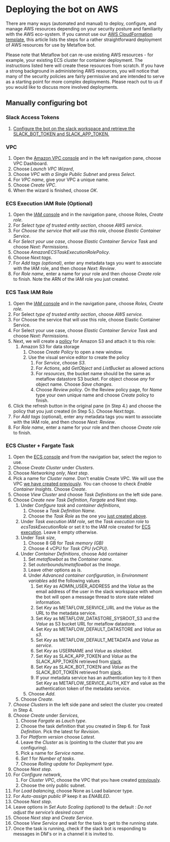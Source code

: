 # Deploying the bot on AWS

There are many ways (automated and manual) to deploy, configure, and manage AWS resources depending on your security posture and familiarity with the AWS eco-system. If you cannot use our [AWS CloudFormation template](../deployment/mfbot-cfn-template.yml), this article lists the steps for a rather straightforward deployment of AWS resources for use by Metaflow bot.

Please note that Metaflow bot can re-use existing AWS resources - for example, your existing ECS cluster for container deployment. The instructions listed here will create these resources from scratch. If you have a strong background in administering AWS resources, you will notice that many of the security policies are fairly permissive and are intended to serve as a starting point for more complex deployments. Please reach out to us if you would like to discuss more involved deployments.

## Manually configuring bot

### Slack Access Tokens

1. [Configure the bot on the slack workspace and retrieve the SLACK_BOT_TOKEN and SLACK_APP_TOKEN.](./Setup.md#slack-setup)

### VPC 

1. Open the [Amazon VPC console](https://console.aws.amazon.com/vpc/) and in the left navigation pane, choose VPC Dashboard.
2. Choose _Launch VPC Wizard_, 
3. Choose _VPC with a Single Public Subnet_ and press _Select_.
4. For _VPC name_, give your VPC a unique name.
5. Choose _Create VPC_.
6. When the wizard is finished, choose _OK_.

### ECS Execution IAM Role (Optional)

1. Open the [IAM console](https://console.aws.amazon.com/iam/)  and in the navigation pane, choose Roles, _Create role_.
2. For _Select type of trusted entity section_, choose _AWS service_.
3. For _Choose the service that will use this role_, choose _Elastic Container Service_.
4. For _Select your use case_, choose _Elastic Container Service Task_ and choose _Next: Permissions_.
5. Choose _AmazonECSTaskExecutionRolePolicy_.
5. Choose _Next:tags_.
6. For _Add tags (optional)_, enter any metadata tags you want to associate with the IAM role, and  then choose _Next: Review_.
6. For _Role name_, enter a name for your role and then choose _Create role_ to finish. Note the ARN of the IAM role you just created.

### ECS Task IAM Role

1. Open the [IAM console](https://console.aws.amazon.com/iam/) and in the navigation pane, choose _Roles, Create role_.
2. For Select _type of trusted entity section_, choose _AWS service._
3. For Choose the service that will use this role, choose Elastic Container Service.
4. For Select your use case, choose _Elastic Container Service Task_ and choose _Next: Permissions._
5. Next, we will create a [policy](https://console.aws.amazon.com/iamv2/home#/policies) for Amazon S3 and attach it to this role:
    1. Amazon S3 for data storage
        1. Choose _Create Policy_ to open a new window.
        2. Use the visual service editor to create the policy
            1. For _Service_, choose _S3_.
            2. For _Actions_, add _GetObject_ and _ListBucket_ as allowed actions
            3. For _resources_, the bucket name should be the same as metaflow datastore S3 bucket. For object choose _any_ for object name. Choose _Save changes_.
            4. Choose _Review policy_. On the Review policy page, for _Name_ type your own unique name and choose _Create_ policy to finish.
6. Click the refresh button in the original pane (in Step 4.) and choose the policy that you just created (in Step 5.). Choose _Next:tags_.
7. For _Add tags_ (optional), enter any metadata tags you want to associate with the IAM role, and then choose _Next: Review_.
8. For _Role name_, enter a name for your role and then choose _Create role_ to finish. 

### ECS Cluster + Fargate Task

1. Open the [ECS console](https://console.aws.amazon.com/ecs) and from the navigation bar, select the region to use.
2. Choose _Create Cluster_ under _Clusters_.
3. Choose _Networking only_, _Next step_.
4. Pick a name for _Cluster name_. Don't enable Create VPC. We will use the VPC [we have created previously](#vpc). You can choose to check _Enable Container Insights_. Choose _Create_.
5. Choose _View Cluster_ and choose _Task Definitions_ on the left side pane.
6. Choose _Create new Task Definition_, _Fargate_ and Next step.
    1. Under _Configure task_ and _container definitions_,
        1. Choose a _Task Definition Name_.
        2. Choose the _Task Role_ as the one you [just created above](#ecs-task-iam-role).
    2. Under _Task execution IAM role_, set the _Task execution role_ to _ecsTaskExecutionRole_ or set it to the IAM role created for [ECS execution](#ecs-execution-iam-role). Leave it empty otherwise.
    3. Under _Task size_,
        1. Choose 8 GB for _Task memory (GB)_
        2. Choose 4 vCPU for _Task CPU (vCPU)_.
    4. Under _Container Definitions_, choose Add container
        1. Set _metaflowbot_ as the _Container name_.
        2. Set _outerbounds/metaflowbot_ as the _Image_.
        3. Leave other options as is.
        4. Under _Advanced container configuration_, in _Environment variables_ add the following values
            1. Set _Key_ as ADMIN_USER_ADDRESS and the _Value_ as the email address of the user in the slack workspace with whom the bot will open a message thread to store state related information.
            2. Set _Key_ as METAFLOW_SERVICE_URL and the _Value_ as the URL to the metadata service.
            3. Set _Key_ as METAFLOW_DATASTORE_SYSROOT_S3 and the _Value_ as S3 bucket URL for metaflow datastore.
            4. Set _Key_ as METAFLOW_DEFAULT_DATASTORE and _Value_ as _s3_.
            5. Set _Key_ as METAFLOW_DEFAULT_METADATA and _Value_ as _service_.
            6. Set _Key_ as USERNAME and _Value_ as _slackbot_.
            7. Set _Key_ as SLACK_APP_TOKEN and _Value_ as the SLACK_APP_TOKEN retrieved from [slack](./Setup.md#slack-setup).
            8. Set _Key_ as SLACK_BOT_TOKEN and _Value_ as the SLACK_BOT_TOKEN retrieved from [slack](./Setup.md#slack-setup).
            9. If your metadata service has an authentication key to it then Set _Key_ as METAFLOW_SERVICE_AUTH_KEY and value as the authentication token of the metadata service.
        5. Choose _Add_.
    5. Choose _Create_.
7. _Choose_ _Clusters_ in the left side pane and select the cluster you created in Step 4.
8. _Choose_ _Create_ under _Services_,
    1. Choose _Fargate_ as _Lauch type_.
    2. Choose the task definition that you created in Step 6. for _Task Definition_. Pick the latest for _Revision_.
    3. For _Platform version_ choose _Latest_.
    4. Leave the _Cluster_ as is (pointing to the cluster that you are configuring).
    5. Pick a name for _Service name_.
    6. *Set 1* for _Number of tasks_.
    7. Choose _Rolling update_ for _Deployment type_.
9. Choose _Next step_.
10. For _Configure network_, 
    1. For _Cluster VPC_, choose the VPC that you have created [previously](#vpc).
    2. Choose the only public subnet.
11. For _Load balancing_, choose None as Load balancer type.
12. For _Auto-assign public IP_ keep it as _ENABLED_. 
13. Choose _Next step_.
14. Leave options in _Set Auto Scaling (optional)_ to the default : _Do not adjust the service’s desired count_
15. Choose _Next step_ and _Create Service_.
16. Choose _View Service_ and wait for the task to get to the running state.
17. Once the task is running, check if the slack bot is responding to messages in DM's or in a channel it is invited to.